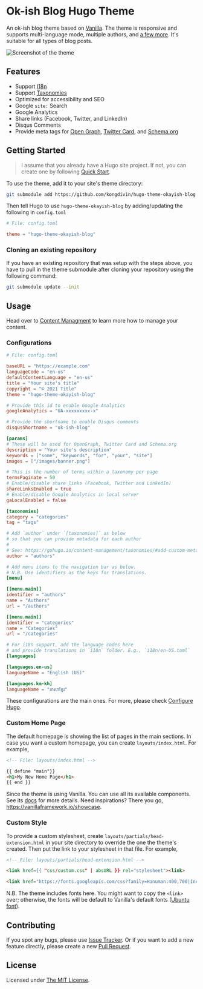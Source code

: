 # Ok-ish Blog Hugo Theme

An ok-ish blog theme based on [Vanilla](https://vanillaframework.io/). The theme
is responsive and supports multi-language mode, multiple authors, and [a few
more](#features). It's suitable for all types of blog posts.

![Screenshot of the
theme](https://raw.githubusercontent.com/kongdivin/hugo-theme-okayish-blog/master/images/screenshot.png)

## Features

* Support [I18n](https://gohugo.io/content-management/multilingual/)
* Support [Taxonomies](https://gohugo.io/content-management/taxonomies/)
* Optimized for accessibility and SEO
* Google `site:` Search
* Google Analytics
* Share links (Facebook, Twitter, and LinkedIn)
* Disqus Comments
* Provide meta tags for [Open Graph](https://ogp.me/), [Twitter
    Card](https://developer.twitter.com/en/docs/tweets/optimize-with-cards/overview/abouts-cards),
    and [Schema.org](https://schema.org/)

## Getting Started

> I assume that you already have a Hugo site project. If not, you can create one
> by following [Quick Start](https://gohugo.io/getting-started/quick-start/).

To use the theme, add it to your site's theme directory:

```sh
git submodule add https://github.com/kongdivin/hugo-theme-okayish-blog.git themes/hugo-theme-okayish-blog
```

Then tell Hugo to use `hugo-theme-okayish-blog` by adding/updating the following
in `config.toml`

```toml
# File: config.toml

theme = "hugo-theme-okayish-blog"
```

### Cloning an existing repository

If you have an existing repository that was setup with the steps above, you have
to pull in the theme submodule after cloning your repository using the following
command:

```sh
git submodule update --init
```

## Usage

Head over to [Content Managment](https://gohugo.io/content-management/) to learn
more how to manage your content.

### Configurations

```toml
# File: config.toml

baseURL = "https://example.com"
languageCode = "en-us"
defaultContentLanguage = "en-us"
title = "Your site's title"
copyright = "© 2021 Title"
theme = "hugo-theme-okayish-blog"

# Provide this id to enable Google Analytics
googleAnalytics = "UA-xxxxxxxxx-x"

# Provide the shortname to enable Disqus comments
disqusShortname = "ok-ish-blog"

[params]
# These will be used for OpenGraph, Twitter Card and Schema.org
description = "Your site's description"
keywords = ["some", "keywords", "for", "your", "site"]
images = ["/images/banner.png"]

# This is the number of terms within a taxonomy per page
termsPaginate = 50
# Enable/disable share links (Facebook, Twitter and LinkedIn)
shareLinksEnabled = true
# Enable/disable Google Analytics in local server
gaLocalEnabled = false

[taxonomies]
category = "categories"
tag = "tags"

# Add `author` under `[taxonomies]` as below
# so that you can provide metadata for each author
#
# See: https://gohugo.io/content-management/taxonomies/#add-custom-metadata-to-a-taxonomy-term
author = "authors"

# Add menu items to the navigation bar as below.
# N.B. Use identifiers as the keys for translations.
[menu]

[[menu.main]]
identifier = "authors"
name = "Authors"
url = "/authors"

[[menu.main]]
identifier = "categories"
name = "Categories"
url = "/categories"

# For i18n support, add the language codes here 
# and provide translations in `i18n` folder. E.g., `i18n/en-US.toml`
[languages]

[languages.en-us]
languageName = "English (US)"

[languages.km-kh]
languageName = "ភាសាខ្មែរ"
```

These configurations are the main ones. For more, please check [Configure
Hugo](https://gohugo.io/getting-started/configuration/).

### Custom Home Page

The default homepage is showing the list of pages in the main sections. In case
you want a custom homepage, you can create `layouts/index.html`. For example,

```html
<!-- File: layouts/index.html -->

{{ define "main"}}
<h1>My New Home Page</h1>
{{ end }}
```

Since the theme is using Vanilla. You can use all its available components. See
its [docs](https://docs.vanillaframework.io/) for more details. Need
inspirations? There you go, https://vanillaframework.io/showcase.

### Custom Style

To provide a custom stylesheet, create `layouts/partials/head-extension.html` in
your site directory to override the one the theme's created. Then put the link
to your stylesheet in that file. For example,

```html
<!-- File: layouts/partials/head-extension.html -->

<link href={{ "css/custom.css" | absURL }} rel="stylesheet"><link>

<link href="https://fonts.googleapis.com/css?family=Hanuman:400,700|Inconsolata|Roboto:400,400i,700,700i&display=swap&subset=khmer" rel="stylesheet"><link>
```

N.B. The theme includes fonts here. You might want to copy the `<link>` over;
otherwise, the fonts will be default to Vanilla's default fonts ([Ubuntu
font](https://design.ubuntu.com/font/)).

## Contributing

If you spot any bugs, please use [Issue
Tracker](https://github.com/kongdivin/hugo-theme-okayish-blog/issues). Or if you
want to add a new feature directly, please create a new [Pull
Request](https://github.com/kongdivin/hugo-theme-okayish-blog/pulls).

## License

Licensed under [The MIT
License](https://github.com/kongdivin/hugo-theme-okayish-blog/blob/master/LICENSE).
